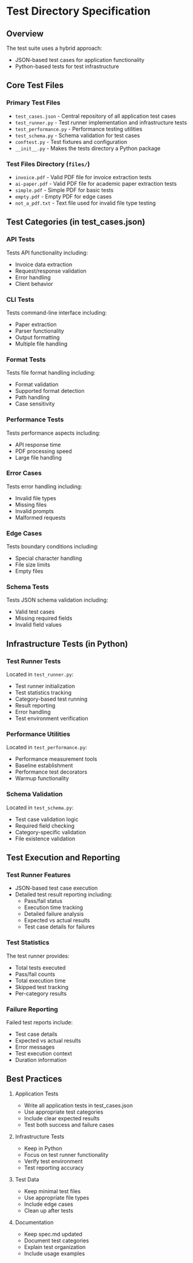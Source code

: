 # Test Directory Specification

## Overview

The test suite uses a hybrid approach:

- JSON-based test cases for application functionality
- Python-based tests for test infrastructure

## Core Test Files

### Primary Test Files

- `test_cases.json` - Central repository of all application test cases
- `test_runner.py` - Test runner implementation and infrastructure tests
- `test_performance.py` - Performance testing utilities
- `test_schema.py` - Schema validation for test cases
- `conftest.py` - Test fixtures and configuration
- `__init__.py` - Makes the tests directory a Python package

### Test Files Directory (`files/`)

- `invoice.pdf` - Valid PDF file for invoice extraction tests
- `ai-paper.pdf` - Valid PDF file for academic paper extraction tests
- `simple.pdf` - Simple PDF for basic tests
- `empty.pdf` - Empty PDF for edge cases
- `not_a_pdf.txt` - Text file used for invalid file type testing

## Test Categories (in test_cases.json)

### API Tests

Tests API functionality including:

- Invoice data extraction
- Request/response validation
- Error handling
- Client behavior

### CLI Tests

Tests command-line interface including:

- Paper extraction
- Parser functionality
- Output formatting
- Multiple file handling

### Format Tests

Tests file format handling including:

- Format validation
- Supported format detection
- Path handling
- Case sensitivity

### Performance Tests

Tests performance aspects including:

- API response time
- PDF processing speed
- Large file handling

### Error Cases

Tests error handling including:

- Invalid file types
- Missing files
- Invalid prompts
- Malformed requests

### Edge Cases

Tests boundary conditions including:

- Special character handling
- File size limits
- Empty files

### Schema Tests

Tests JSON schema validation including:

- Valid test cases
- Missing required fields
- Invalid field values

## Infrastructure Tests (in Python)

### Test Runner Tests

Located in `test_runner.py`:

- Test runner initialization
- Test statistics tracking
- Category-based test running
- Result reporting
- Error handling
- Test environment verification

### Performance Utilities

Located in `test_performance.py`:

- Performance measurement tools
- Baseline establishment
- Performance test decorators
- Warmup functionality

### Schema Validation

Located in `test_schema.py`:

- Test case validation logic
- Required field checking
- Category-specific validation
- File existence validation

## Test Execution and Reporting

### Test Runner Features

- JSON-based test case execution
- Detailed test result reporting including:
  - Pass/fail status
  - Execution time tracking
  - Detailed failure analysis
  - Expected vs actual results
  - Test case details for failures

### Test Statistics

The test runner provides:

- Total tests executed
- Pass/fail counts
- Total execution time
- Skipped test tracking
- Per-category results

### Failure Reporting

Failed test reports include:

- Test case details
- Expected vs actual results
- Error messages
- Test execution context
- Duration information

## Best Practices

1. Application Tests
   - Write all application tests in test_cases.json
   - Use appropriate test categories
   - Include clear expected results
   - Test both success and failure cases

2. Infrastructure Tests
   - Keep in Python
   - Focus on test runner functionality
   - Verify test environment
   - Test reporting accuracy

3. Test Data
   - Keep minimal test files
   - Use appropriate file types
   - Include edge cases
   - Clean up after tests

4. Documentation
   - Keep spec.md updated
   - Document test categories
   - Explain test organization
   - Include usage examples

